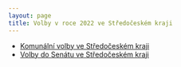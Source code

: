 ```yaml
---
layout: page
title: Volby v roce 2022 ve Středočeském kraji
---
```


* [Komunální volby ve Středočeském kraji](https://stredocesky.pirati.cz/volby/2022/komunalni/)
* [Volby do Senátu ve Středočeském kraji](https://stredocesky.pirati.cz/volby/2022/senat/)

